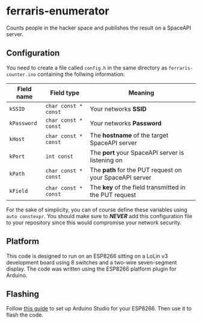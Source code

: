 # ferraris-enumerator

Counts people in the hacker space and publishes the result on a SpaceAPI server.

## Configuration

You need to create a file called `config.h` in the same directory as `ferraris-counter.ino` containing the follwing information:

| Field name     | Field type           | Meaning                                                  |
|----------------|----------------------|----------------------------------------------------------|
| `kSSID`        | `char const * const` | Your networks **SSID**                                   |
| `kPassword`    | `char const * const` | Your networks **Password**                               |
| `kHost`        | `char const * const` | The **hostname** of the target SpaceAPI server           |
| `kPort`        | `int const`          | The **port** your SpaceAPI server is listening on        |
| `kPath`        | `char const * const` | The **path** for the PUT request on your SpaceAPI server |
| `kField`       | `char const * const` | The **key** of the field transmitted in the PUT request  |

For the sake of simplicity, you can of course define these variables using `auto constexpr`. You should make sure to **_NEVER_** add this configuration file to your repository since this would compromise your network security.

## Platform

This code is designed to run on an ESP8266 sitting on a LoLin v3 development board using 8 switches and a two-wire seven-segment display. The code was written using the ESP8266 platform plugin for Arduino.

## Flashing

Follow [this guide](http://henrysbench.capnfatz.com/henrys-bench/arduino-projects-tips-and-more/arduino-esp8266-lolin-nodemcu-getting-started/) to set up Arduino Studio for your ESP8266. Then use it to flash the code.

